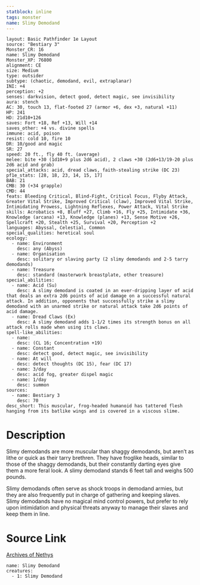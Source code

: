 ```yaml
---
statblock: inline
tags: monster
name: Slimy Demodand
---
```

```statblock
layout: Basic Pathfinder 1e Layout
source: "Bestiary 3"
Monster_CR: 16
name: Slimy Demodand
Monster_XP: 76800
alignment: CE
size: Medium
type: outsider
subtype: (chaotic, demodand, evil, extraplanar)
INI: +4
perception: +2
senses: darkvision, detect good, detect magic, see invisibility
aura: stench
AC: 30, touch 13, flat-footed 27 (armor +6, dex +3, natural +11)
HP: 241
HD: 21d10+126
saves: Fort +18, Ref +13, Will +14
saves_other: +4 vs. divine spells
immune: acid, poison
resist: cold 10, fire 10
DR: 10/good and magic
SR: 27
speed: 20 ft., fly 40 ft. (average)
melee: bite +30 (1d10+9 plus 2d6 acid), 2 claws +30 (2d6+13/19-20 plus 2d6 acid and grab)
special_attacks: acid, dread claws, faith-stealing strike (DC 23)
pf1e_stats: [28, 18, 23, 14, 15, 17]
BAB: 21
CMB: 30 (+34 grapple)
CMD: 44
feats: Bleeding Critical, Blind-Fight, Critical Focus, Flyby Attack, Greater Vital Strike, Improved Critical (claw), Improved Vital Strike, Intimidating Prowess, Lightning Reflexes, Power Attack, Vital Strike
skills: Acrobatics +8, Bluff +27, Climb +16, Fly +25, Intimidate +36, Knowledge (arcana) +13, Knowledge (planes) +13, Sense Motive +26, Spellcraft +20, Stealth +25, Survival +20, Perception +2
languages: Abyssal, Celestial, Common
special_qualities: heretical soul
ecology:
  - name: Environment
    desc: any (Abyss)
  - name: Organisation
    desc: solitary or slaving party (2 slimy demodands and 2-5 tarry demodands)
  - name: Treasure
    desc: standard (masterwork breastplate, other treasure)
special_abilities:
  - name: Acid (Su)
    desc: A slimy demodand is coated in an ever-dripping layer of acid that deals an extra 2d6 points of acid damage on a successful natural attack. In addition, opponents that successfully strike a slimy demodand with an unarmed strike or natural attack take 2d6 points of acid damage.
  - name: Dread Claws (Ex)
    desc: A slimy demodand adds 1-1/2 times its strength bonus on all attack rolls made when using its claws.
spell-like_abilities:
  - name:
    desc: (CL 16; Concentration +19)
  - name: Constant
    desc: detect good, detect magic, see invisibility
  - name: At will
    desc: detect thoughts (DC 15), fear (DC 17)
  - name: 3/day
    desc: acid fog, greater dispel magic
  - name: 1/day
    desc: summon
sources:
  - name: Bestiary 3
    desc: 70
desc_short: This muscular, frog-headed humanoid has tattered flesh hanging from its batlike wings and is covered in a viscous slime.
```
# Description
Slimy demodands are more muscular than shaggy demodands, but aren’t as lithe or quick as their tarry brethren. They have froglike heads, similar to those of the shaggy demodands, but their constantly darting eyes give them a more feral look. A slimy demodand stands 6 feet tall and weighs 500 pounds.

Slimy demodands often serve as shock troops in demodand armies, but they are also frequently put in charge of gathering and keeping slaves. Slimy demodands have no magical mind control powers, but prefer to rely upon intimidation and physical threats anyway to manage their slaves and keep them in line.
# Source Link
[Archives of Nethys](https://aonprd.com/MonsterDisplay.aspx?ItemName=Slimy%20Demodand)
```encounter-table
name: Slimy Demodand
creatures:
  - 1: Slimy Demodand
```
